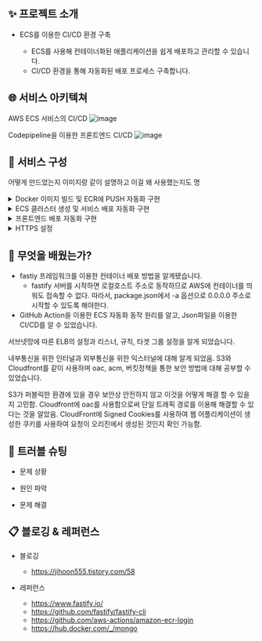 ## ✨ 프로젝트 소개
* ECS를 이용한 CI/CD 환경 구축

  * ECS를 사용해 컨테이너화된 애플리케이션을 쉽게 배포하고 관리할 수 있습니다.
  * CI/CD 환경을 통해 자동화된 배포 프로세스 구축합니다.

## 🌐 서비스 아키텍쳐
AWS ECS 서비스의 CI/CD
![image](https://user-images.githubusercontent.com/118710033/229147118-46f7664a-04d7-4c46-819f-2a2badadbfdd.png)

Codepipeline을 이용한 프론트엔드 CI/CD
![image](https://user-images.githubusercontent.com/118710033/229151945-faeab13f-0324-47df-a1a3-09a980dcc871.png)



## 📌 서비스 구성  
어떻게 만드었는지 이미지랑 같이 설명하고 이걸 왜 사용했는지도 명

<details>
<summary>Docker 이미지 빌드 및 ECR에 PUSH 자동화 구현</summary>

* fastify 프레임 워크를 이용한 WAS 서버 생성 
* WAS 및 MongoDB를 Dockerfile 생성
* Github Action을 사용하기 위한 AWS ECR 이미지 빌드 yaml 파일 생성
  * AWS 키페어를 생성 후 Github 레포지토리 Setting 클립 Secrets and variables 항목에 저장
  * Configure AWS credentials의 키 페어를 값을 환경변수로 설정
* Private ECR 레포지토리 생성
  * Docker 클라이언트 인증을 위해 AWS CLI를 사용하여 터미널에 인증 토큰 인증
  * 태그를 지정 하여 리포지토리에 PUSH
</details>

<details>
<summary>ECS 클러스터 생성 및 서비스 배포 자동화 구현</summary>

* ECR에 저장된 서버 이미지를 ECS로 배포
  * Task Definition 설정
    * ECR에 올린 이미지에 URL을 컨테이너에 등록
    * 사용할 포트 설정
  * MongoDB 이미지 배포 시 AWS Secrets Manager를 이용한 키 값 페어 설정함.
    ECS에서 AWS Secrets Manager를 사용하기 위해 정책을 추가함.
* ECS 클러스터 생성 및 WAS와 MongoDB 서비스 생성
  * 클러스터 생성 시 보안그룹, 서브넷, 로드밸런서, 리스너, 타겟 그룹 설정
* 배포 자동화 스크립트를 이용해 이미지 업데이트 및 배포 자동화 구현
  * Json 형식의 Task Definition을 Git repository에 추가한다
  * 기존의 ECR yaml 파일은 중복되므로 삭제한다.
  * 작업 정의 파일에 민감 정보가 포함되어 있는지 여부를 확인한다
  * Github Action 실행 확인
  
  
</details>

<details>
<summary>프론트엔드 배포 자동화 구현</summary>

* CodePipeline을 이용한 클라이언트 파이프라인 구축
  * GitHub 리포지토리, 배포 공급자, 빌드 공급자 설정
</details>

<details>
<summary>HTTPS 설정</summary>

* Route53, Cloudfront, ELB, 리스너, 타겟 그룹 등을 설정하여 HTTPS 환경 설정
</details>


## 💪 무엇을 배웠는가?
* fastiy 프레임워크를 이용한 컨테이너 배포 방법을 알게됐습니다.
  * fastify 서버를 시작하면 로컬호스트 주소로 동작하므로 AWS에 컨테이너를 띄워도 접속할 수 없다. 따라서, package.json에서 -a 옵션으로 0.0.0.0 주소로 시작할 수 있도록 해야한다.
* GitHub Action을 이용한 ECS 자동화 동작 원리를 알고, Json파일을 이용한 CI/CD를 알 수 있었습니다.


서브넷망에 따른 ELB의 설정과 리스너, 규칙, 타겟 그룹 설정을 알게 되었습니다.

내부통신을 위한 인터널과 외부통신을 위한 익스터널에 대해 알게 되었음.
S3와 Cloudfront를 같이 사용하며 oac, acm, 버킷정책을 통한 보안 방법에 대해 공부할 수 있었습니다.

S3가 퍼블릭한 환경에 있을 경우 보안상 안전하지 않고 이것을 어떻게 해결 할 수 있을지 고민함.
Cloudfront에 oac를 사용함으로써 단일 트래픽 경로를 이용해 해결할 수 있다는 것을 알았음.
CloudFront에 Signed Cookies를 사용하여 웹 어플리케이션이 생성한 쿠키를 사용하여 요청이 오리진에서 생성된 것인지 확인 가능함.

## 🚨 트러블 슈팅
* 문제 상황

* 원인 파악

* 문제 해결

## 📋 블로깅 & 레퍼런스
* 블로깅
  * https://jihoon555.tistory.com/58
 
* 레퍼런스 
  * https://www.fastify.io/
  * https://github.com/fastify/fastify-cli
  * https://github.com/aws-actions/amazon-ecr-login
  * https://hub.docker.com/_/mongo
